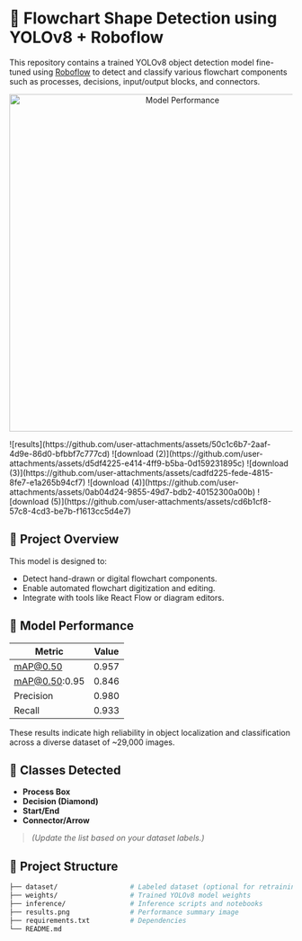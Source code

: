 # 🧠 Flowchart Shape Detection using YOLOv8 + Roboflow

This repository contains a trained YOLOv8 object detection model fine-tuned using [Roboflow](https://roboflow.com) to detect and classify various flowchart components such as processes, decisions, input/output blocks, and connectors.

<p align="center">
  <img src="results.png" width="600" alt="Model Performance">
</p>![results](https://github.com/user-attachments/assets/50c1c6b7-2aaf-4d9e-86d0-bfbbf7c777cd)
![download (2)](https://github.com/user-attachments/assets/d5df4225-e414-4ff9-b5ba-0d159231895c)
![download (3)](https://github.com/user-attachments/assets/cadfd225-fede-4815-8fe7-e1a265b94cf7)
![download (4)](https://github.com/user-attachments/assets/0ab04d24-9855-49d7-bdb2-40152300a00b)
![download (5)](https://github.com/user-attachments/assets/cd6b1cf8-57c8-4cd3-be7b-f1613cc5d4e7)



## 🚀 Project Overview

This model is designed to:
- Detect hand-drawn or digital flowchart components.
- Enable automated flowchart digitization and editing.
- Integrate with tools like React Flow or diagram editors.

## 🧾 Model Performance

| Metric              | Value |
|---------------------|-------|
| mAP@0.50            | 0.957 |
| mAP@0.50:0.95       | 0.846 |
| Precision           | 0.980 |
| Recall              | 0.933 |

These results indicate high reliability in object localization and classification across a diverse dataset of ~29,000 images.

## 🧠 Classes Detected

- **Process Box**
- **Decision (Diamond)**
- **Start/End**
- **Connector/Arrow**

> *(Update the list based on your dataset labels.)*

## 📂 Project Structure

```bash
├── dataset/                  # Labeled dataset (optional for retraining)
├── weights/                  # Trained YOLOv8 model weights
├── inference/                # Inference scripts and notebooks
├── results.png               # Performance summary image
├── requirements.txt          # Dependencies
└── README.md
